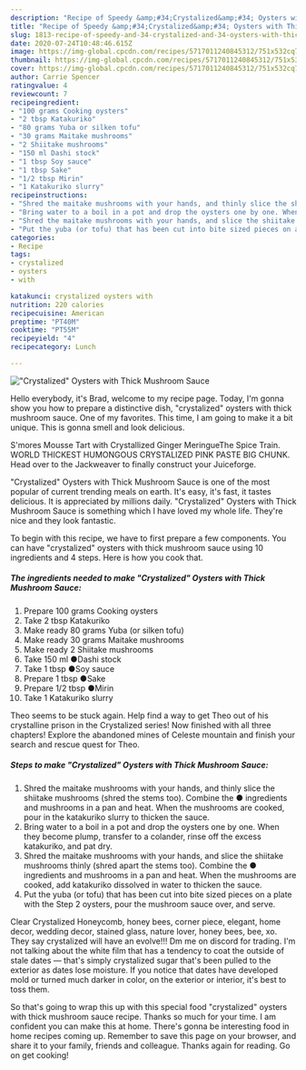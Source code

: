 ```yaml
---
description: "Recipe of Speedy &amp;#34;Crystalized&amp;#34; Oysters with Thick Mushroom Sauce"
title: "Recipe of Speedy &amp;#34;Crystalized&amp;#34; Oysters with Thick Mushroom Sauce"
slug: 1813-recipe-of-speedy-and-34-crystalized-and-34-oysters-with-thick-mushroom-sauce
date: 2020-07-24T10:48:46.615Z
image: https://img-global.cpcdn.com/recipes/5717011240845312/751x532cq70/crystalized-oysters-with-thick-mushroom-sauce-recipe-main-photo.jpg
thumbnail: https://img-global.cpcdn.com/recipes/5717011240845312/751x532cq70/crystalized-oysters-with-thick-mushroom-sauce-recipe-main-photo.jpg
cover: https://img-global.cpcdn.com/recipes/5717011240845312/751x532cq70/crystalized-oysters-with-thick-mushroom-sauce-recipe-main-photo.jpg
author: Carrie Spencer
ratingvalue: 4
reviewcount: 7
recipeingredient:
- "100 grams Cooking oysters"
- "2 tbsp Katakuriko"
- "80 grams Yuba or silken tofu"
- "30 grams Maitake mushrooms"
- "2 Shiitake mushrooms"
- "150 ml Dashi stock"
- "1 tbsp Soy sauce"
- "1 tbsp Sake"
- "1/2 tbsp Mirin"
- "1 Katakuriko slurry"
recipeinstructions:
- "Shred the maitake mushrooms with your hands, and thinly slice the shiitake mushrooms (shred the stems too). Combine the ● ingredients and mushrooms in a pan and heat. When the mushrooms are cooked, pour in the katakuriko slurry to thicken the sauce."
- "Bring water to a boil in a pot and drop the oysters one by one. When they become plump, transfer to a colander, rinse off the excess katakuriko, and pat dry."
- "Shred the maitake mushrooms with your hands, and slice the shiitake mushrooms thinly (shred apart the stems too). Combine the ● ingredients and mushrooms in a pan and heat. When the mushrooms are cooked, add katakuriko dissolved in water to thicken the sauce."
- "Put the yuba (or tofu) that has been cut into bite sized pieces on a plate with the Step 2 oysters, pour the mushroom sauce over, and serve."
categories:
- Recipe
tags:
- crystalized
- oysters
- with

katakunci: crystalized oysters with 
nutrition: 220 calories
recipecuisine: American
preptime: "PT40M"
cooktime: "PT55M"
recipeyield: "4"
recipecategory: Lunch

---
```



![&#34;Crystalized&#34; Oysters with Thick Mushroom Sauce](https://img-global.cpcdn.com/recipes/5717011240845312/751x532cq70/crystalized-oysters-with-thick-mushroom-sauce-recipe-main-photo.jpg)

Hello everybody, it's Brad, welcome to my recipe page. Today, I'm gonna show you how to prepare a distinctive dish, &#34;crystalized&#34; oysters with thick mushroom sauce. One of my favorites. This time, I am going to make it a bit unique. This is gonna smell and look delicious.

S&#39;mores Mousse Tart with Crystallized Ginger MeringueThe Spice Train. WORLD THICKEST HUMONGOUS CRYSTALIZED PINK PASTE BIG CHUNK. Head over to the Jackweaver to finally construct your Juiceforge.

&#34;Crystalized&#34; Oysters with Thick Mushroom Sauce is one of the most popular of current trending meals on earth. It's easy, it's fast, it tastes delicious. It is appreciated by millions daily. &#34;Crystalized&#34; Oysters with Thick Mushroom Sauce is something which I have loved my whole life. They're nice and they look fantastic.


To begin with this recipe, we have to first prepare a few components. You can have &#34;crystalized&#34; oysters with thick mushroom sauce using 10 ingredients and 4 steps. Here is how you cook that.

<!--inarticleads1-->

##### The ingredients needed to make &#34;Crystalized&#34; Oysters with Thick Mushroom Sauce:

1. Prepare 100 grams Cooking oysters
1. Take 2 tbsp Katakuriko
1. Make ready 80 grams Yuba (or silken tofu)
1. Make ready 30 grams Maitake mushrooms
1. Make ready 2 Shiitake mushrooms
1. Take 150 ml ●Dashi stock
1. Take 1 tbsp ●Soy sauce
1. Prepare 1 tbsp ●Sake
1. Prepare 1/2 tbsp ●Mirin
1. Take 1 Katakuriko slurry


Theo seems to be stuck again. Help find a way to get Theo out of his crystalline prison in the Crystalized series! Now finished with all three chapters! Explore the abandoned mines of Celeste mountain and finish your search and rescue quest for Theo. 

<!--inarticleads2-->

##### Steps to make &#34;Crystalized&#34; Oysters with Thick Mushroom Sauce:

1. Shred the maitake mushrooms with your hands, and thinly slice the shiitake mushrooms (shred the stems too). Combine the ● ingredients and mushrooms in a pan and heat. When the mushrooms are cooked, pour in the katakuriko slurry to thicken the sauce.
1. Bring water to a boil in a pot and drop the oysters one by one. When they become plump, transfer to a colander, rinse off the excess katakuriko, and pat dry.
1. Shred the maitake mushrooms with your hands, and slice the shiitake mushrooms thinly (shred apart the stems too). Combine the ● ingredients and mushrooms in a pan and heat. When the mushrooms are cooked, add katakuriko dissolved in water to thicken the sauce.
1. Put the yuba (or tofu) that has been cut into bite sized pieces on a plate with the Step 2 oysters, pour the mushroom sauce over, and serve.


Clear Crystalized Honeycomb, honey bees, corner piece, elegant, home decor, wedding decor, stained glass, nature lover, honey bees, bee, xo. They say crystalized will have an evolve!!! Dm me on discord for trading. I&#39;m not talking about the white film that has a tendency to coat the outside of stale dates — that&#39;s simply crystalized sugar that&#39;s been pulled to the exterior as dates lose moisture. If you notice that dates have developed mold or turned much darker in color, on the exterior or interior, it&#39;s best to toss them. 

So that's going to wrap this up with this special food &#34;crystalized&#34; oysters with thick mushroom sauce recipe. Thanks so much for your time. I am confident you can make this at home. There's gonna be interesting food in home recipes coming up. Remember to save this page on your browser, and share it to your family, friends and colleague. Thanks again for reading. Go on get cooking!
